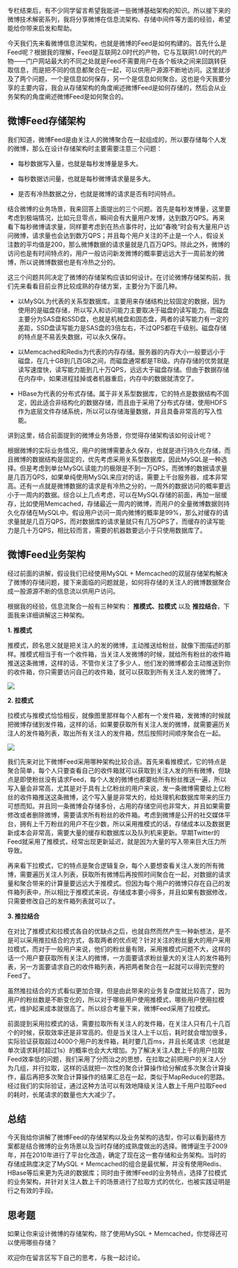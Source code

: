 专栏结束后，有不少同学留言希望我能讲一些微博基础架构的知识。所以接下来的微博技术解密系列，我将分享微博在信息流架构、存储中间件等方面的经验，希望能给你带来启发和帮助。

今天我们先来看微博信息流架构，也就是微博的Feed是如何构建的。首先什么是Feed呢？根据我的理解，Feed是互联网2.0时代的产物，它与互联网1.0时代的产物——门户网站最大的不同之处就是Feed不需要用户在各个板块之间来回跳转获取信息，而是把不同的信息都聚合在一起，可以供用户源源不断地访问。这里就涉及了两个问题，一个是信息如何保存，另一个是信息如何聚合。这也是今天我要分享的主要内容，我会从存储架构的角度阐述微博Feed是如何存储的，然后会从业务架构的角度阐述微博Feed是如何聚合的。

## 微博Feed存储架构

我们知道，微博Feed是由关注人的微博聚合在一起组成的，所以要存储每个人发的微博，那么在设计存储架构时主要需要注意三个问题：

- 每秒数据写入量，也就是每秒发博量是多大。

- 每秒数据访问量，也就是每秒微博请求量是多大。

- 是否有冷热数据之分，也就是微博的请求是否有时间特点。


结合微博的业务场景，我来回答上面提出的三个问题。首先是每秒发博量，这里要考虑到极端情况，比如元旦零点，瞬间会有大量用户发博，达到数万QPS。再来看下每秒微博请求量，同样要考虑到在热点事件时，比如“春晚”时会有大量用户访问微博，请求量也会达到数万QPS；并且每个用户关注的不止是一个人，假设关注数的平均值是200，那么微博数据的请求量就是几百万QPS。除此之外，微博的访问也是有时间特点的，用户一般访问新发微博的概率要远远大于一周前发的微博，所以说微博数据也是有冷热之分的。

这三个问题共同决定了微博的存储架构应该如何设计。在讨论微博存储架构前，我们先来看看目前业界比较成熟的存储方案，主要分为下面几种。

- 以MySQL为代表的关系型数据库。主要用来存储结构比较固定的数据，因为使用的是磁盘存储，所以写入和访问能力主要取决于磁盘的读写能力。而磁盘主要分为SAS盘和SSD盘，也就是机械盘和固态盘，两者的读写能力有一定的差距，SSD盘读写能力是SAS盘的3倍左右，不过QPS都在千级别。磁盘存储的特点是不易丢失数据，可以永久保存。

- 以Memcached和Redis为代表的内存存储。服务器的内存大小一般要远小于磁盘，在几十GB到几百GB之间，而磁盘通常都是TB级。内存存储的优势就是读写速度快，读写能力能到几十万QPS，远远大于磁盘存储。但由于数据存储在内存中，如果进程挂掉或者机器重启，内存中的数据就清空了。

- HBase为代表的分布式存储。属于非关系型数据库，它的特点是数据结构不固定，因此适合非结构化的数据存储，而且由于采用了分布式存储，使用HDFS作为底层文件存储系统，所以可以存储海量数据，并且具备非常高的写入性能。


讲到这里，结合前面提到的微博业务场景，你觉得存储架构该如何设计呢？

根据微博的实际业务情况，用户的微博需要永久保存，也就是进行持久化存储，而且微博的数据结构是固定的，优先考虑采用关系型数据库，因此MySQL是一种选择。但是考虑到单台MySQL读能力的极限是不到一万QPS，而微博的数据请求量是几百万QPS，如果单纯使用MySQL来应对的话，需要上千台服务器，成本非常高。还有一点就是微博数据的请求是有冷热之分的，一周外的数据访问的概率要远小于一周内的数据。综合以上几点考虑，可以在MySQL存储的前面，再加一层缓存，比如使用Memcached，存储最近一周内的微博，而用户的全量微博数据则持久化存储在MySQL中。假设用户访问一周内微博的概率是99%，那么对缓存的请求量就是几百万QPS，而对数据库的请求量就只有几万QPS了，而缓存的读写能力是几十万QPS，相比较而言，需要的机器数要远小于只使用数据库了。

## 微博Feed业务架构

经过前面的讲解，假设我们已经使用MySQL + Memcached的双层存储架构解决了微博的存储问题，接下来面临的问题就是，如何将存储的关注人的微博数据聚合成一股源源不断的信息流以供用户访问。

根据我的经验，信息流聚合一般有三种架构： **推模式、拉模式** 以及 **推拉结合**，下面我来详细讲解这三种架构。

**1\. 推模式**

推模式，顾名思义就是把关注人的发的微博，主动推送给粉丝，就像下图描述的那样。推模式相当于有一个收件箱，当关注人发微博的时候，就给所有粉丝的收件箱推送这条微博，这样的话，不管你关注了多少人，他们发的微博都会主动推送到你的收件箱，你只需要访问自己的收件箱，就可以获取到所有关注人发的微博了。

![](https://static001.geekbang.org/resource/image/35/f3/355aefd37d002b5c0377c01b330b81f3.png?wh=1232*516)

**2\. 拉模式**

拉模式与推模式恰恰相反，就像图里那样每个人都有一个发件箱，发微博的时候就把微博存储到发件箱，这样的话，如果要获取所有关注人发的微博，就需要遍历关注人的发件箱列表，取出所有关注人的发件箱，然后按照时间顺序聚合在一起。

![](https://static001.geekbang.org/resource/image/c2/1e/c2a9f7b3c71f58ad77dd185b7d045c1e.png?wh=1162*568)

我们先来对比下微博Feed采用哪种架构比较合适。首先来看推模式，它的特点是聚合简单，每个人只要查看自己的收件箱就可以获取到关注人发的所有微博，但缺点是即使粉丝没有请求Feed，每个人发的微博也都要给所有粉丝推送一遍，所以写入量会非常高，尤其是对于具有上亿粉丝的用户来说，发一条微博需要给上亿粉丝的收件箱推送这条微博，这个写入量是非常大的，给处理机和数据库带来的压力可想而知。并且同一条微博会存储多份，占用的存储空间也非常大，并且如果需要修改或者删除微博，需要请求所有粉丝的收件箱。考虑到微博是公开的社交媒体平台，拥有上千万粉丝的用户不在少数，所以采用推模式的话，存储成本以及数据更新成本会非常高，需要大量的缓存和数据库以及队列机来更新。早期Twitter的Feed就采用了推模式，经常出现更新延迟，就是因为大量的写入带来巨大压力所导致。

再来看下拉模式，它的特点是聚合逻辑复杂，每个人要想查看关注人发的所有微博，需要遍历关注人列表，获取所有微博后再按照时间聚合在一起，对数据的请求量和聚合带来的计算量要远远大于推模式。但因为每个用户的微博只存在自己的发件箱列表中，所以相比于推模式来说，存储成本要小得多，并且如果有数据修改，只需要修改自己的发件箱列表就可以了。

**3\. 推拉结合**

在对比了推模式和拉模式各自的优缺点之后，也就自然而然产生一种新想法，是不是可以采用推拉结合的方式，各取两者的优点呢？针对关注的粉丝量大的用户采用拉模式，而对于一般用户来说，他们的粉丝量有限，采用推模式问题不大，这样的话一个用户要获取所有关注人的微博，一方面要请求粉丝量大的关注人的发件箱列表，另一方面要请求自己的收件箱列表，再把两者聚合在一起就可以得到完整的Feed了。

虽然推拉结合的方式看似更加合理，但是由此带来的业务复杂度就比较高了，因为用户的粉丝数是不断变化的，所以对于哪些用户使用推模式，哪些用户使用拉模式，维护起来成本就很高了。所以综合考量下来，微博Feed采用了拉模式。

前面提到采用拉模式的话，需要拉取所有关注人的发件箱，在关注人只有几十几百个的时候，获取效率还是非常高的。但是当关注人上千以后，耗时就会增加很多，实际验证获取超过4000个用户的发件箱，耗时要几百ms，并且长尾请求（也就是单次请求耗时超过1s）的概率也会大大增加。为了解决关注人数上千的用户拉取Feed效率低的问题，我们采用了分而治之的思想，在拉取之前把用户的关注人分为几组，并行拉取，这样的话就把一次性的聚合计算操作给分解成多次聚合计算操作，最后再把多次聚合计算操作的结果汇总在一起，类似于MapReduce的思路。经过我们的实际验证，通过这种方法可以有效地降级关注人数上千用户拉取Feed的耗时，长尾请求的数量也大大减少了。

## 总结

今天我给你讲解了微博Feed的存储架构以及业务架构的选型，你可以看到最终方案都是结合微博的业务场景以及当时存储的成熟度做出的选择。微博诞生于2009年，并在2010年进行了平台化改造，确定了现在这一套存储和业务架构。当时的存储成熟度决定了MySQL + Memcached的组合是最优解，并没有使用Redis、HBase等后来更为先进的数据库；同时由于微博Feed的业务特点，选择了拉模式的业务架构，并针对关注人数上千的场景进行了拉取方式的优化，也被实践证明是行之有效的手段。

## 思考题

如果让你来设计微博的存储架构，除了使用MySQL + Memcached，你觉得还可以使用哪些存储？

欢迎你在留言区写下自己的思考，与我一起讨论。